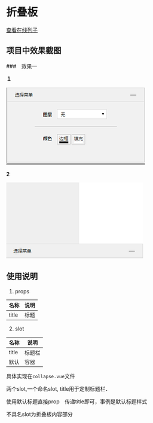 # 折叠板

[查看在线列子](https://caoshengxiang.github.io/comui/#/ui/collapse)


## 项目中效果截图

###　效果一

**１**

![](assets/collapse1.png)

**2**

![](assets/collapse2.png)

## 使用说明


1. props

名称|说明
---|---
title |标题

2. slot

名称|说明
---|---
title |标题栏
默认 |容器

具体实现在`collapse.vue`文件

两个slot,一个命名slot, title用于定制标题栏．

使用默认标题直接prop　传递title即可，事例是默认标题样式

不具名slot为折叠板内容部分



